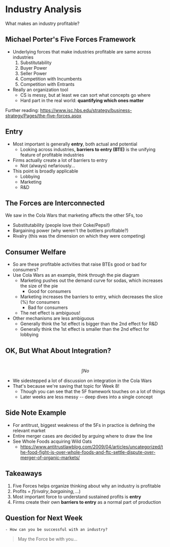 # Industry Analysis

What makes an industry profitable?

## Michael Porter's Five Forces Framework

-   Underlying forces that make industries profitable are same across industries
    1.  Substitutability
    2.  Buyer Power
    3.  Seller Power
    4.  Competition with Incumbents
    5.  Competition with Entrants
-   Really an organization tool
    -   CS is messy, but at least we can sort what concepts go where
    -   Hard part in the real world: **quantifying which ones matter**

Further reading: https://www.isc.hbs.edu/strategy/business-strategy/Pages/the-five-forces.aspx

## Entry

-   Most important is generally **entry**, both actual and potential
    -   Looking across industries, **barriers to entry (BTE)** is the unifying feature of profitable industries
-   Firms actually create a lot of barriers to entry
    -   Not (always) nefariously...
-   This point is broadly applicable
    -   Lobbying
    -   Marketing
    -   R&D

## The Forces are Interconnected

We saw in the Cola Wars that marketing affects the other 5Fs, too

-   Substitutability (people love their Coke/Pepsi!)
-   Bargaining power (why weren't the bottlers profitable?)
-   Rivalry (this was the dimension on which they were competing)

## Consumer Welfare

-   So are these profitable activities that raise BTEs good or bad for consumers?
-   Use Cola Wars as an example, think through the pie diagram
    -   Marketing pushes out the demand curve for sodas, which increases the size of the pie
        -   Good for consumers
    -   Marketing increases the barriers to entry, which decreases the slice (%) for consumers
        -   Bad for consumers
    -   The net effect is ambiguous!
-   Other mechanisms are less ambiguous
    -   Generally think the 1st effect is bigger than the 2nd effect for R&D
    -   Generally think the 1st effect is smaller than the 2nd effect for lobbying

## OK, But What About Integration?

​	$$\int No$$

-   We sidestepped a lot of discussion on integration in the Cola Wars
-   That's because we're saving that topic for Week 8!
    -   Though you can see that the 5F framework touches on a lot of things
    -   Later weeks are less messy -- deep dives into a single concept

## Side Note Example

-   For antitrust, biggest weakness of the 5Fs in practice is defining the relevant market
-   Entire merger cases are decided by arguing where to draw the line
-   See Whole Foods acquiring Wild Oats
    -   https://www.antitrustlawblog.com/2009/04/articles/uncategorized/the-food-fight-is-over-whole-foods-and-ftc-settle-dispute-over-merger-of-organic-markets/

## Takeaways

1. Five Forces helps organize thinking about why an industry is profitable
2. Profits = $f(rivalry, bargaining, ...)$
3. Most important force to understand sustained profits is **entry**
4. Firms create their own **barriers to entry** as a normal part of production

## Question for Next Week

	- How can you be successful with an industry?

>   May the Force be with you...

